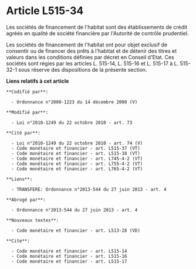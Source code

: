# Article L515-34

Les sociétés de financement de l'habitat sont des établissements de crédit agréés en qualité de société financière par
l'Autorité de contrôle prudentiel. 

Les sociétés de financement de l'habitat ont pour objet exclusif de consentir ou de financer des prêts à l'habitat et de
détenir des titres et valeurs dans les conditions définies par décret en Conseil d'Etat. Ces sociétés sont régies par les
articles L. 515-14, L. 515-16 et L. 515-17 à L. 515-32-1 sous réserve des dispositions de la présente section.

**Liens relatifs à cet article**

	**Codifié par**:

	  - Ordonnance n°2000-1223 du 14 décembre 2000 (V)

	**Modifié par**:

	  - Loi n°2010-1249 du 22 octobre 2010 - art. 73

	**Cité par**:

	  - Loi n°2010-1249 du 22 octobre 2010 - art. 74 (V)
	  - Code monétaire et financier - art. L515-37 (VT)
	  - Code monétaire et financier - art. L515-38 (VT)
	  - Code monétaire et financier - art. L745-4-2 (VT)
	  - Code monétaire et financier - art. L755-4-2 (VT)
	  - Code monétaire et financier - art. L765-4-2 (VT)

	**Liens**:

	  - TRANSFERE: Ordonnance n°2013-544 du 27 juin 2013 - art. 4

	**Abrogé par**:

	  - Ordonnance n°2013-544 du 27 juin 2013 - art. 4

	**Nouveaux textes**:

	  - Code monétaire et financier - art. L513-28 (VD)

	**Cite**:

	  - Code monétaire et financier - art. L515-14
	  - Code monétaire et financier - art. L515-16
	  - Code monétaire et financier - art. L515-17
